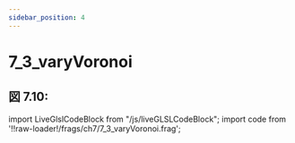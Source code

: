```yaml
---
sidebar_position: 4
---
```


# 7_3_varyVoronoi
## 図 7.10: 

import LiveGlslCodeBlock from "/js/liveGLSLCodeBlock";
import code from '!!raw-loader!/frags/ch7/7_3_varyVoronoi.frag';

<LiveGlslCodeBlock fragName='7_3_varyVoronoi.frag' fragCode={code} />
